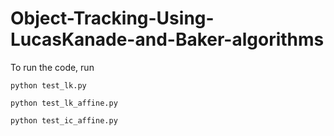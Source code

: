 # Object-Tracking-Using-LucasKanade-and-Baker-algorithms

To run the code, run 
```
python test_lk.py
```
```
python test_lk_affine.py
```
```
python test_ic_affine.py
```
